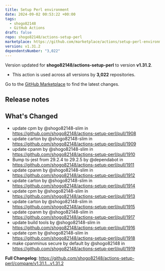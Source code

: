 ```yaml
---
title: Setup Perl environment
date: 2024-09-02 00:53:22 +00:00
tags:
  - shogo82148
  - GitHub Actions
draft: false
repo: shogo82148/actions-setup-perl
marketplace: https://github.com/marketplace/actions/setup-perl-environment
version: v1.31.2
dependentsNumber: "3,022"
---
```



Version updated for **shogo82148/actions-setup-perl** to version **v1.31.2**.
- This action is used across all versions by **3,022** repositories.

Go to the [GitHub Marketplace](https://github.com/marketplace/actions/setup-perl-environment) to find the latest changes.

## Release notes

## What's Changed
* update cpm by @shogo82148-slim in https://github.com/shogo82148/actions-setup-perl/pull/1908
* update carton by @shogo82148-slim in https://github.com/shogo82148/actions-setup-perl/pull/1909
* update cpanm by @shogo82148-slim in https://github.com/shogo82148/actions-setup-perl/pull/1910
* Bump ts-jest from 29.2.4 to 29.2.5 by @dependabot in https://github.com/shogo82148/actions-setup-perl/pull/1911
* update cpanm by @shogo82148-slim in https://github.com/shogo82148/actions-setup-perl/pull/1912
* update carton by @shogo82148-slim in https://github.com/shogo82148/actions-setup-perl/pull/1914
* update cpm by @shogo82148-slim in https://github.com/shogo82148/actions-setup-perl/pull/1913
* update carton by @shogo82148-slim in https://github.com/shogo82148/actions-setup-perl/pull/1915
* update cpanm by @shogo82148-slim in https://github.com/shogo82148/actions-setup-perl/pull/1917
* update build tools by @shogo82148-slim in https://github.com/shogo82148/actions-setup-perl/pull/1916
* update cpm by @shogo82148-slim in https://github.com/shogo82148/actions-setup-perl/pull/1918
* make cpanminus secure by default by @shogo82148 in https://github.com/shogo82148/actions-setup-perl/pull/1919


**Full Changelog**: https://github.com/shogo82148/actions-setup-perl/compare/v1.31.1...v1.31.2
